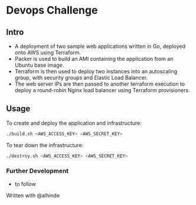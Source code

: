 # Devops Challenge

## Intro

- A deployment of two sample web applications written in Go, deployed onto AWS using Terraform.
- Packer is used to build an AMI containing the application from an Ubuntu base image.
- Terraform is then used to deploy two instances into an autoscaling group, with security groups and Elastic Load Balancer.
- The web server IPs are then passed to another terraform execution to deploy a round-robin Nginx load balancer using Terraform provisioners.

## Usage

To create and deploy the application and infrastructure:
```bash
./build.sh <AWS_ACCESS_KEY> <AWS_SECRET_KEY>
```

To tear down the infrastructure:
```bash
./destroy.sh <AWS_ACCESS_KEY> <AWS_SECRET_KEY>
```

### Further Development

- to follow

Written with @alhinde